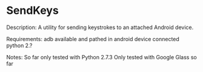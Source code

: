 SendKeys
========

Description:
A utility for sending keystrokes to an attached Android device.

Requirements:
adb available and pathed in
android device connected
python 2.? 

Notes:
So far only tested with Python 2.7.3
Only tested with Google Glass so far
